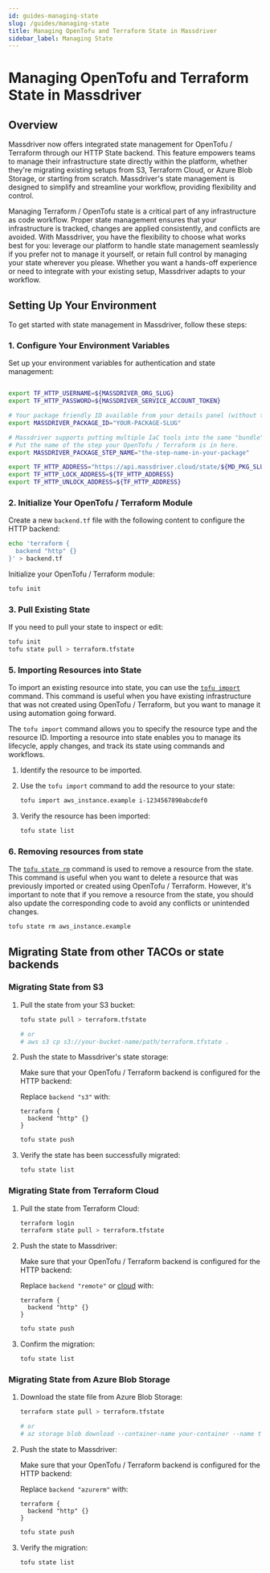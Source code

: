 ```yaml
---
id: guides-managing-state
slug: /guides/managing-state
title: Managing OpenTofu and Terraform State in Massdriver
sidebar_label: Managing State
---
```


# Managing OpenTofu and Terraform State in Massdriver

## Overview

Massdriver now offers integrated state management for OpenTofu / Terraform through our HTTP State backend. This feature empowers teams to manage their infrastructure state directly within the platform, whether they're migrating existing setups from S3, Terraform Cloud, or Azure Blob Storage, or starting from scratch. Massdriver's state management is designed to simplify and streamline your workflow, providing flexibility and control.

Managing Terraform / OpenTofu state is a critical part of any infrastructure as code workflow. Proper state management ensures that your infrastructure is tracked, changes are applied consistently, and conflicts are avoided. With Massdriver, you have the flexibility to choose what works best for you: leverage our platform to handle state management seamlessly if you prefer not to manage it yourself, or retain full control by managing your state wherever you please. Whether you want a hands-off experience or need to integrate with your existing setup, Massdriver adapts to your workflow.

## Setting Up Your Environment

To get started with state management in Massdriver, follow these steps:

### 1. Configure Your Environment Variables

Set up your environment variables for authentication and state management:

```bash

export TF_HTTP_USERNAME=${MASSDRIVER_ORG_SLUG}
export TF_HTTP_PASSWORD=${MASSDRIVER_SERVICE_ACCOUNT_TOKEN}

# Your package friendly ID available from your details panel (without the four character suffix -xxxx)
export MASSDRIVER_PACKAGE_ID="YOUR-PACKAGE-SLUG"

# Massdriver supports putting multiple IaC tools into the same "bundle". 
# Put the name of the step your OpenTofu / Terraform is in here.
export MASSDRIVER_PACKAGE_STEP_NAME="the-step-name-in-your-package"

export TF_HTTP_ADDRESS="https://api.massdriver.cloud/state/${MD_PKG_SLUG}/${MASSDRIVER_PACKAGE_STEP_NAME}"
export TF_HTTP_LOCK_ADDRESS=${TF_HTTP_ADDRESS}
export TF_HTTP_UNLOCK_ADDRESS=${TF_HTTP_ADDRESS}
```

### 2. Initialize Your OpenTofu / Terraform Module

Create a new `backend.tf` file with the following content to configure the HTTP backend:

```bash
echo 'terraform {
  backend "http" {}
}' > backend.tf
```

Initialize your OpenTofu / Terraform module:

```bash
tofu init
```

### 3. Pull Existing State

If you need to pull your state to inspect or edit:

```bash
tofu init
tofu state pull > terraform.tfstate
```

### 5. Importing Resources into State

To import an existing resource into state, you can use the [`tofu import`](https://opentofu.org/docs/cli/import/)  command. This command is useful when you have existing infrastructure that was not created using OpenTofu / Terraform, but you want to manage it using automation going forward.

The `tofu import` command allows you to specify the resource type and the resource ID. Importing a resource into state enables you to manage its lifecycle, apply changes, and track its state using commands and workflows.

1. Identify the resource to be imported.
2. Use the `tofu import` command to add the resource to your state:

   ```bash
   tofu import aws_instance.example i-1234567890abcdef0
   ```

3. Verify the resource has been imported:

   ```bash
   tofu state list
   ```

### 6. Removing resources from state

The [`tofu state rm`](https://opentofu.org/docs/cli/commands/state/rm/) command is used to remove a resource from the state. This command is useful when you want to delete a resource that was previously imported or created using OpenTofu / Terraform. However, it's important to note that if you remove a resource from the state, you should also update the corresponding code to avoid any conflicts or unintended changes.

```bash
tofu state rm aws_instance.example
```

## Migrating State from other TACOs or state backends



### Migrating State from S3

1. Pull the state from your S3 bucket:

   ```bash
   tofu state pull > terraform.tfstate

   # or
   # aws s3 cp s3://your-bucket-name/path/terraform.tfstate .
   ```

2. Push the state to Massdriver's state storage:

   Make sure that your OpenTofu / Terraform backend is configured for the HTTP backend:

   Replace `backend "s3"` with:

   ```hcl
   terraform {
     backend "http" {}
   }   
   ```

   ```bash
   tofu state push
   ```

3. Verify the state has been successfully migrated:

   ```bash
   tofu state list
   ```

### Migrating State from Terraform Cloud

1. Pull the state from Terraform Cloud:

   ```bash
   terraform login
   terraform state pull > terraform.tfstate
   ```

2. Push the state to Massdriver:

   Make sure that your OpenTofu / Terraform backend is configured for the HTTP backend:

   Replace `backend "remote"` or [cloud](https://developer.hashicorp.com/terraform/language/settings/backends/remote) with:

   ```hcl
   terraform {
     backend "http" {}
   }   
   ```

   ```bash
   tofu state push
   ```

3. Confirm the migration:

   ```bash
   tofu state list
   ```

### Migrating State from Azure Blob Storage

1. Download the state file from Azure Blob Storage:

   ```bash
   terraform state pull > terraform.tfstate

   # or 
   # az storage blob download --container-name your-container --name terraform.tfstate --file terraform.tfstate
   ```

2. Push the state to Massdriver:

   Make sure that your OpenTofu / Terraform backend is configured for the HTTP backend:

   Replace `backend "azurerm"` with:

   ```hcl
   terraform {
     backend "http" {}
   }   
   ```

   ```bash
   tofu state push
   ```

3. Verify the migration:

   ```bash
   tofu state list
   ```
